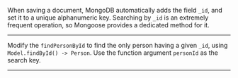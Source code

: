 <div class="challenge-instructions"><div><section id="description">
<p>When saving a document, MongoDB automatically adds the field <code>_id</code>, and set it to a unique alphanumeric key. Searching by <code>_id</code> is an extremely frequent operation, so Mongoose provides a dedicated method for it.</p>
</section></div><hr/><div><section id="instructions">
<p>Modify the <code>findPersonById</code> to find the only person having a given <code>_id</code>, using <code>Model.findById() -&gt; Person</code>. Use the function argument <code>personId</code> as the search key.</p>
</section></div><hr/></div>